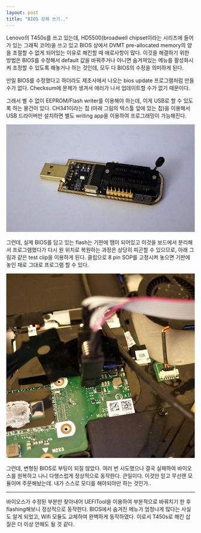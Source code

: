 ```yaml
---
layout: post
title: "BIOS 강제 쓰기.."
---
```



Lenovo의 T450s를 쓰고 있는데, HD5500(broadwell chipset이라는 시리즈에 들어가 있는 그래픽 코어)을 쓰고 있고 BIOS 상에서 DVMT pre-allocated memory의 양을 조절할 수 없게 되어있는 이유로 해킨할 때 애로사항이 많다. 이것을 해결하기 위한 방법은 BIOS를 수정해서 default 값을 바꿔주거나 아니면 숨겨져있는 메뉴를 활성화시켜 조정할 수 있도록 해놓거나 하는 것인데, 모두 다 BIOS의 수정을 의미하게 된다.




만일 BIOS를 수정했다고 하더라도 제조사에서 나오는 bios update 프로그램처럼 만들 수가 없다. Checksum에 문제가 생겨서 에러가 나서 업데이트할 수가 없기 때문이다.




그래서 별 수 없이 EEPROM/Flash writer를 이용해야 하는데, 이게 USB로 할 수 있도록 하는 물건이 있다. CH341이라는 칩 (아래 그림의 텍스툴 앞에 있는 칩)을 이용해서 USB 드라이버만 설치하면 별도 writing app을 이용하여 프로그래밍이 가능해진다.



![image](/assets/images/cc9889c50d5aff9efe0e4c9be15fc7d5.jpg)







그런데, 실제 BIOS를 담고 있는 flash는 기판에 땜이 되어있고 이것을 보드에서 분리해서 프로그램했다가 다시 원 위치로 복원하는 과정은 상당히 피곤할 수 있으므로, 아래 그림과 같은 test clip을 이용하게 된다. 클립으로 8 pin SOP를 고정시켜 놓으면 기판에 놓인 채로 그대로 프로그램 할 수 있다.






![image](/assets/images/5eafd6f47a1dd7d4d64b959d93b65958.jpg)







그런데, 변형된 BIOS로 부팅이 되질 않았다. 여러 번 시도했으나 결국 실패하여 바이오스를 원복하고 나니 다행스럽게 정상적으로 동작한다. 큰일이다. 이것만 믿고 무선랜 모듈이며 주문해놨는데. 내가 스스로 모디를 해야되야만 하는 것인가..




-----------------------------




바이오스가 수정된 부분만 찾아내어 UEFITool을 이용하여 부분적으로 바꿔치기 한 후 flashing해보니 정상적으로 동작한다. BIOS에서 숨겨진 메뉴가 엄청나게 많다는 사실도 알게 되었고, Wifi 모듈도 교체하여 완벽하게 동작하였다. 이로서 T450s로 해킨 삽질은 더 이상 안해도 될 것 같다.





